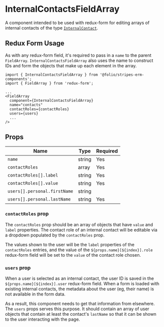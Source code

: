 # InternalContactsFieldArray

A component intended to be used with redux-form for editing arrays of internal contacts of the type [`InternalContact`](https://github.com/folio-org/mod-agreements/blob/master/service/grails-app/domain/org/olf/erm/InternalContact.groovy).


## Redux Form Usage

As with any redux-form field, it's required to pass in a `name` to the parent `FieldArray`. `InternalContactsFieldArray` also uses the name to construct IDs and form the objects that make up each element in the array.

```
import { InternalContactsFieldArray } from '@folio/stripes-erm-components';
import { FieldArray } from 'redux-form';

...
<FieldArray
  component={InternalContactsFieldArray}
  name="contacts"
  contactRoles={contactRoles}
  users={users}
  ...
/>
```

## Props

| Name | Type | Required |
--- | --- | --- |
| `name` | string | Yes |
| `contactRoles` | array | Yes |
| `contactRoles[].label` | string | Yes |
| `contactRoles[].value` | string | Yes |
| `users[].personal.firstName` | string | |
| `users[].personal.lastName` | string | Yes |

### `contactRoles` prop

The `contactRoles` prop should be an array of objects that have `value` and `label` properties. The contact role of an internal contact will be editable via a dropdown populated by the `contactRoles` prop.

The values shown to the user will be the `label` properties of the `contactRoles` entries, and the value of the `${props.name}[${index}].role` redux-form field will be set to the `value` of the contact role chosen.

### `users` prop

When a user is selected as an internal contact, the user ID is saved in the `${props.name}[${index}].user` redux-form field. When a form is loaded with existing internal contacts, the metadata about the user (eg, their name) is not available in the form data.

As a result, this component needs to get that information from elsewhere. The `users` props serves this purpose. It should contain an array of user objects that contain at least the contact's `lastName` so that it can be shown to the user interacting with the page.
